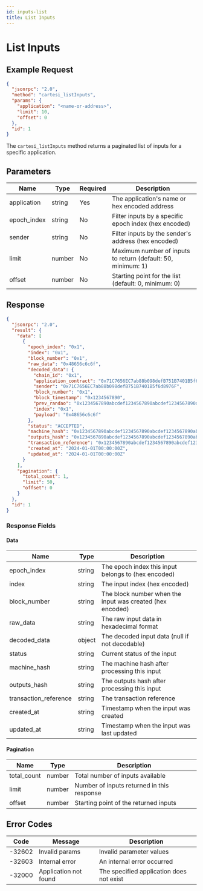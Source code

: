 ```yaml
---
id: inputs-list
title: List Inputs
---
```


# List Inputs

## Example Request

```json
{
  "jsonrpc": "2.0",
  "method": "cartesi_listInputs",
  "params": {
    "application": "<name-or-address>",
    "limit": 10,
    "offset": 0
  },
  "id": 1
}
```

The `cartesi_listInputs` method returns a paginated list of inputs for a specific application.

## Parameters

| Name        | Type   | Required | Description                                      |
|-------------|--------|----------|--------------------------------------------------|
| application | string | Yes      | The application's name or hex encoded address    |
| epoch_index | string | No       | Filter inputs by a specific epoch index (hex encoded) |
| sender      | string | No       | Filter inputs by the sender's address (hex encoded) |
| limit       | number | No       | Maximum number of inputs to return (default: 50, minimum: 1) |
| offset      | number | No       | Starting point for the list (default: 0, minimum: 0)         |

## Response

```json
{
  "jsonrpc": "2.0",
  "result": {
    "data": [
      {
        "epoch_index": "0x1",
        "index": "0x1",
        "block_number": "0x1",
        "raw_data": "0x48656c6c6f",
        "decoded_data": {
          "chain_id": "0x1",
          "application_contract": "0x71C7656EC7ab88b098defB751B7401B5f6d8976F",
          "sender": "0x71C7656EC7ab88b098defB751B7401B5f6d8976F",
          "block_number": "0x1",
          "block_timestamp": "0x1234567890",
          "prev_randao": "0x1234567890abcdef1234567890abcdef1234567890abcdef1234567890abcdef",
          "index": "0x1",
          "payload": "0x48656c6c6f"
        },
        "status": "ACCEPTED",
        "machine_hash": "0x1234567890abcdef1234567890abcdef1234567890abcdef1234567890abcdef",
        "outputs_hash": "0x1234567890abcdef1234567890abcdef1234567890abcdef1234567890abcdef",
        "transaction_reference": "0x1234567890abcdef1234567890abcdef1234567890abcdef1234567890abcdef",
        "created_at": "2024-01-01T00:00:00Z",
        "updated_at": "2024-01-01T00:00:00Z"
      }
    ],
    "pagination": {
      "total_count": 1,
      "limit": 50,
      "offset": 0
    }
  },
  "id": 1
}
```

### Response Fields

#### Data

| Name                    | Type   | Description                                      |
|-------------------------|--------|--------------------------------------------------|
| epoch_index             | string | The epoch index this input belongs to (hex encoded) |
| index                   | string | The input index (hex encoded)                    |
| block_number            | string | The block number when the input was created (hex encoded) |
| raw_data                | string | The raw input data in hexadecimal format         |
| decoded_data            | object | The decoded input data (null if not decodable)   |
| status                  | string | Current status of the input                      |
| machine_hash            | string | The machine hash after processing this input     |
| outputs_hash            | string | The outputs hash after processing this input     |
| transaction_reference   | string | The transaction reference                         |
| created_at              | string | Timestamp when the input was created             |
| updated_at              | string | Timestamp when the input was last updated        |

#### Pagination

| Name        | Type   | Description                                      |
|-------------|--------|--------------------------------------------------|
| total_count | number | Total number of inputs available                 |
| limit       | number | Number of inputs returned in this response       |
| offset      | number | Starting point of the returned inputs            |

## Error Codes

| Code    | Message                | Description                                      |
|---------|------------------------|--------------------------------------------------|
| -32602  | Invalid params         | Invalid parameter values                         |
| -32603  | Internal error         | An internal error occurred                       |
| -32000  | Application not found  | The specified application does not exist         |